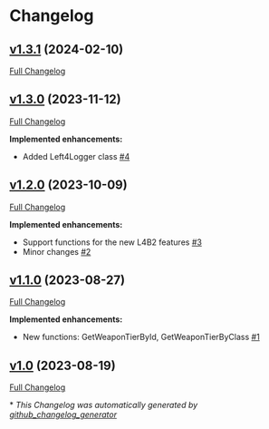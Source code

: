 # Changelog

## [v1.3.1](https://github.com/smilz0/Left4Lib/tree/v1.3.1) (2024-02-10)

[Full Changelog](https://github.com/smilz0/Left4Lib/compare/v1.3.0...v1.3.1)

## [v1.3.0](https://github.com/smilz0/Left4Lib/tree/v1.3.0) (2023-11-12)

[Full Changelog](https://github.com/smilz0/Left4Lib/compare/v1.2.0...v1.3.0)

**Implemented enhancements:**

- Added Left4Logger class [\#4](https://github.com/smilz0/Left4Lib/issues/4)

## [v1.2.0](https://github.com/smilz0/Left4Lib/tree/v1.2.0) (2023-10-09)

[Full Changelog](https://github.com/smilz0/Left4Lib/compare/v1.1.0...v1.2.0)

**Implemented enhancements:**

- Support functions for the new L4B2 features [\#3](https://github.com/smilz0/Left4Lib/issues/3)
- Minor changes [\#2](https://github.com/smilz0/Left4Lib/issues/2)

## [v1.1.0](https://github.com/smilz0/Left4Lib/tree/v1.1.0) (2023-08-27)

[Full Changelog](https://github.com/smilz0/Left4Lib/compare/v1.0...v1.1.0)

**Implemented enhancements:**

- New functions: GetWeaponTierById, GetWeaponTierByClass [\#1](https://github.com/smilz0/Left4Lib/issues/1)

## [v1.0](https://github.com/smilz0/Left4Lib/tree/v1.0) (2023-08-19)

[Full Changelog](https://github.com/smilz0/Left4Lib/compare/c24032025ea4daf3e37dbe008e17ae57a2f44a40...v1.0)



\* *This Changelog was automatically generated by [github_changelog_generator](https://github.com/github-changelog-generator/github-changelog-generator)*
